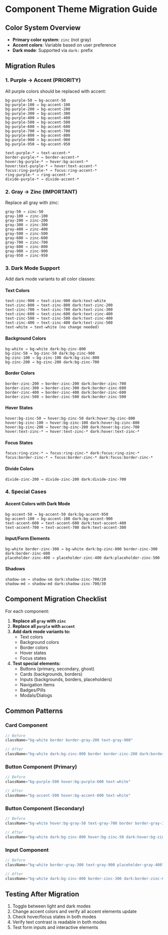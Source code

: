 # Component Theme Migration Guide

## Color System Overview
- **Primary color system**: `zinc` (not gray)
- **Accent colors**: Variable based on user preference
- **Dark mode**: Supported via `dark:` prefix

## Migration Rules

### 1. Purple → Accent (PRIORITY)
All purple colors should be replaced with accent:
```
bg-purple-50 → bg-accent-50
bg-purple-100 → bg-accent-100
bg-purple-200 → bg-accent-200
bg-purple-300 → bg-accent-300
bg-purple-400 → bg-accent-400
bg-purple-500 → bg-accent-500
bg-purple-600 → bg-accent-600
bg-purple-700 → bg-accent-700
bg-purple-800 → bg-accent-800
bg-purple-900 → bg-accent-900
bg-purple-950 → bg-accent-950

text-purple-* → text-accent-*
border-purple-* → border-accent-*
hover:bg-purple-* → hover:bg-accent-*
hover:text-purple-* → hover:text-accent-*
focus:ring-purple-* → focus:ring-accent-*
ring-purple-* → ring-accent-*
divide-purple-* → divide-accent-*
```

### 2. Gray → Zinc (IMPORTANT)
Replace all gray with zinc:
```
gray-50 → zinc-50
gray-100 → zinc-100
gray-200 → zinc-200
gray-300 → zinc-300
gray-400 → zinc-400
gray-500 → zinc-500
gray-600 → zinc-600
gray-700 → zinc-700
gray-800 → zinc-800
gray-900 → zinc-900
gray-950 → zinc-950
```

### 3. Dark Mode Support
Add dark mode variants to all color classes:

#### Text Colors
```
text-zinc-900 → text-zinc-900 dark:text-white
text-zinc-800 → text-zinc-800 dark:text-zinc-200
text-zinc-700 → text-zinc-700 dark:text-zinc-300
text-zinc-600 → text-zinc-600 dark:text-zinc-400
text-zinc-500 → text-zinc-500 dark:text-zinc-400
text-zinc-400 → text-zinc-400 dark:text-zinc-500
text-white → text-white (no change needed)
```

#### Background Colors
```
bg-white → bg-white dark:bg-zinc-800
bg-zinc-50 → bg-zinc-50 dark:bg-zinc-900
bg-zinc-100 → bg-zinc-100 dark:bg-zinc-800
bg-zinc-200 → bg-zinc-200 dark:bg-zinc-700
```

#### Border Colors
```
border-zinc-200 → border-zinc-200 dark:border-zinc-700
border-zinc-300 → border-zinc-300 dark:border-zinc-600
border-zinc-400 → border-zinc-400 dark:border-zinc-600
border-zinc-500 → border-zinc-500 dark:border-zinc-500
```

#### Hover States
```
hover:bg-zinc-50 → hover:bg-zinc-50 dark:hover:bg-zinc-800
hover:bg-zinc-100 → hover:bg-zinc-100 dark:hover:bg-zinc-800
hover:bg-zinc-200 → hover:bg-zinc-200 dark:hover:bg-zinc-700
hover:text-zinc-* → hover:text-zinc-* dark:hover:text-zinc-*
```

#### Focus States
```
focus:ring-zinc-* → focus:ring-zinc-* dark:focus:ring-zinc-*
focus:border-zinc-* → focus:border-zinc-* dark:focus:border-zinc-*
```

#### Divide Colors
```
divide-zinc-200 → divide-zinc-200 dark:divide-zinc-700
```

### 4. Special Cases

#### Accent Colors with Dark Mode
```
bg-accent-50 → bg-accent-50 dark:bg-accent-950
bg-accent-100 → bg-accent-100 dark:bg-accent-900
text-accent-600 → text-accent-600 dark:text-accent-400
text-accent-700 → text-accent-700 dark:text-accent-300
```

#### Input/Form Elements
```
bg-white border-zinc-300 → bg-white dark:bg-zinc-800 border-zinc-300 dark:border-zinc-600
placeholder-zinc-400 → placeholder-zinc-400 dark:placeholder-zinc-500
```

#### Shadows
```
shadow-sm → shadow-sm dark:shadow-zinc-700/20
shadow-md → shadow-md dark:shadow-zinc-700/30
```

## Component Migration Checklist

For each component:

1. **Replace all `gray` with `zinc`**
2. **Replace all `purple` with `accent`**
3. **Add dark mode variants to:**
   - Text colors
   - Background colors
   - Border colors
   - Hover states
   - Focus states
4. **Test special elements:**
   - Buttons (primary, secondary, ghost)
   - Cards (backgrounds, borders)
   - Inputs (backgrounds, borders, placeholders)
   - Navigation items
   - Badges/Pills
   - Modals/Dialogs

## Common Patterns

### Card Component
```jsx
// Before
className="bg-white border border-gray-200 text-gray-900"

// After
className="bg-white dark:bg-zinc-800 border border-zinc-200 dark:border-zinc-700 text-zinc-900 dark:text-white"
```

### Button Component (Primary)
```jsx
// Before
className="bg-purple-500 hover:bg-purple-600 text-white"

// After
className="bg-accent-500 hover:bg-accent-600 text-white"
```

### Button Component (Secondary)
```jsx
// Before
className="bg-white hover:bg-gray-50 text-gray-700 border border-gray-300"

// After
className="bg-white dark:bg-zinc-800 hover:bg-zinc-50 dark:hover:bg-zinc-700 text-zinc-700 dark:text-zinc-300 border border-zinc-300 dark:border-zinc-600"
```

### Input Component
```jsx
// Before
className="bg-white border-gray-300 text-gray-900 placeholder-gray-400"

// After
className="bg-white dark:bg-zinc-800 border-zinc-300 dark:border-zinc-600 text-zinc-900 dark:text-white placeholder-zinc-400 dark:placeholder-zinc-500"
```

## Testing After Migration

1. Toggle between light and dark modes
2. Change accent colors and verify all accent elements update
3. Check hover/focus states in both modes
4. Verify text contrast is readable in both modes
5. Test form inputs and interactive elements
